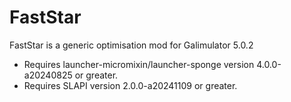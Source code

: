# FastStar

FastStar is a generic optimisation mod for Galimulator 5.0.2

- Requires launcher-micromixin/launcher-sponge version 4.0.0-a20240825 or greater.
- Requires SLAPI version 2.0.0-a20241109 or greater.
